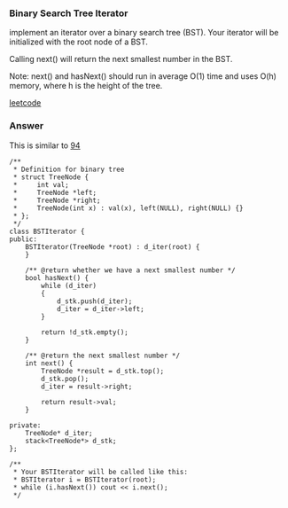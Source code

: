 ### Binary Search Tree Iterator
implement an iterator over a binary search tree (BST). Your iterator will be initialized with the root node of a BST.

Calling next() will return the next smallest number in the BST.

Note: next() and hasNext() should run in average O(1) time and uses O(h) memory, where h is the height of the tree.

[leetcode](https://leetcode.com/problems/binary-search-tree-iterator/submissions/1)

### Answer 
This is similar to [94](94_Binary_Tree_Inorder_Traversal.md)

	/**
	 * Definition for binary tree
	 * struct TreeNode {
	 *     int val;
	 *     TreeNode *left;
	 *     TreeNode *right;
	 *     TreeNode(int x) : val(x), left(NULL), right(NULL) {}
	 * };
	 */
	class BSTIterator {
	public:
	    BSTIterator(TreeNode *root) : d_iter(root) {
	    }
	    
	    /** @return whether we have a next smallest number */
	    bool hasNext() {
	        while (d_iter)
	        {
	            d_stk.push(d_iter);
	            d_iter = d_iter->left;
	        }
	        
	        return !d_stk.empty();
	    }
	    
	    /** @return the next smallest number */
	    int next() {
	        TreeNode *result = d_stk.top();
	        d_stk.pop();
	        d_iter = result->right;
	        
	        return result->val;
	    }
	    
	private:
	    TreeNode* d_iter;
	    stack<TreeNode*> d_stk;
	};

	/**
	 * Your BSTIterator will be called like this:
	 * BSTIterator i = BSTIterator(root);
	 * while (i.hasNext()) cout << i.next();
	 */